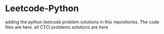 # Leetcode-Python
adding the python leetcode problem solutions in this repositories. 
The code files are here.
all CTCI problems solutions are here


















































































































































































































































































































































































































































































































































































































































































































































































































































































































































































































































































































































































































































































